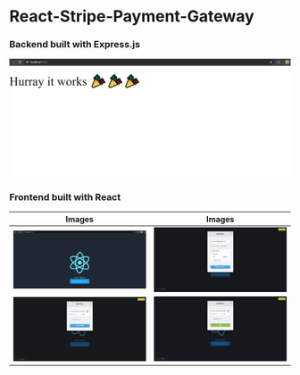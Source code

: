 # React-Stripe-Payment-Gateway

### Backend built with Express.js

![Express Running](express.png)

### Frontend built with React

| Images                            | Images                           |
| --------------------------------- | -------------------------------- |
| ![React Frontend](reactone.png)   | ![React Frontend](reacttwo.png)  |
| ![React Frontend](reactthree.png) | ![React Frontend](reactfour.png) |

